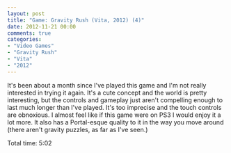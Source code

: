 ```yaml
---
layout: post
title: "Game: Gravity Rush (Vita, 2012) (4)"
date: 2012-11-21 00:00
comments: true
categories:
- "Video Games"
- "Gravity Rush"
- "Vita"
- "2012"
---
```


It's been about a month since I've played this game and I'm not
really interested in trying it again. It's a cute concept and the
world is pretty interesting, but the controls and gameplay just
aren't compelling enough to last much longer than I've
played. It's too imprecise and the touch controls are
obnoxious. I almost feel like if this game were on PS3 I would
enjoy it a lot more. It also has a Portal-esque quality to it in
the way you move around (there aren't gravity puzzles, as far as
I've seen.)

Total time: 5:02
